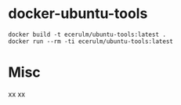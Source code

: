 # docker-ubuntu-tools

    docker build -t ecerulm/ubuntu-tools:latest .
    docker run --rm -ti ecerulm/ubuntu-tools:latest

# Misc
xx
xx
